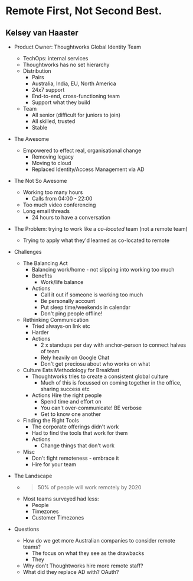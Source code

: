 # Remote First, Not Second Best.
## Kelsey van Haaster 

* Product Owner: Thoughtworks Global Identity Team
	* TechOps: internal services
	* Thoughtworks has no set hierarchy
	* Distribution
		* Pairs
		* Australia, India, EU, North America
		* 24x7 support
		* End-to-end, cross-functioning team
		* Support what they build
	* Team
		* All senior (difficult for juniors to join)
		* All skilled, trusted
		* Stable
* The Awesome
	* Empowered to effect real, organisational change
		* Removing legacy
		* Moving to cloud
		* Replaced Identity/Access Management via AD
* The Not So Awesome
	* Working too many hours
		* Calls from 04:00 - 22:00
	* Too much video conferencing
	* Long email threads
		* 24 hours to have a conversation 
* The Problem: trying to work like a *co-located* team (not a remote team)
	* Trying to apply what they'd learned as co-located to remote
* Challenges
	* The Balancing Act
		* Balancing work/home - not slipping into working too much
		* Benefits
			* Work/life balance
		* Actions
			* Call it out if someone is working too much
			* Be personally account
			* Put sleep time/weekends in calendar
			* Don't ping people offline!
	* Rethinking Communication
		* Tried always-on link etc
		* Harder 
		* Actions
			* 2 x standups per day with anchor-person to connect halves of team
			* Rely heavily on Google Chat
			* Don't get preciosu about who works on what
	* Culture Eats Methodology for Breakfast
		* Thoughtworks tries to create a consistent global culture
			* Much of this is focussed on coming together in the office, sharing success etc
		* Actions
			Hire the right people
			* Spend time and effort on
			* You can't over-communicate! BE verbose
			* Get to know one another
	* Finding the Right Tools
		* The corporate offerings didn't work
		* Had to find the tools that work for them
		* Actions
			* Change things that don't work
	* Misc
		* Don't fight remoteness - embrace it
		* Hire for your team
* The Landscape
	* >50% of people will work remotely by 2020
	* Most teams surveyed had less:
		* People
		* Timezones
		* Customer Timezones

	
* Questions
	* How do we get more Australian companies to consider remote teams?
		* The focus on what they see as the drawbacks
		* They 
	* Why don't Thoughtworks hire more remote staff?
	* What did they replace AD with? OAuth?
